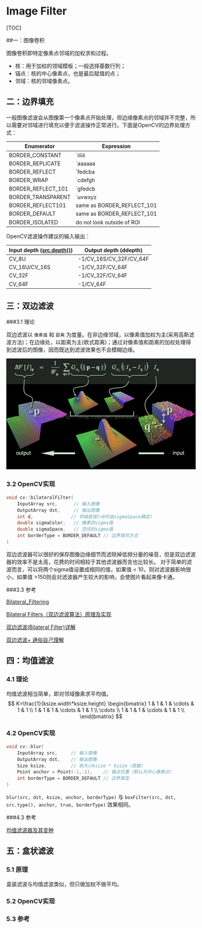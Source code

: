 # Image Filter

[TOC]



##一：图像卷积

图像卷积即特定像素点邻域的加权求和过程。

- 核：用于加权的领域模板；一般选择基数行列；
- 锚点：核的中心像素点，也是最后赋值的点；
- 邻域：核的邻域像素点。





## 二：边界填充

一般图像滤波会从图像第一个像素点开始处理，但边缘像素点的邻域并不完整，所以需要对邻域进行填充以便于滤波操作正常进行。下面是OpenCV的边界处理方式：

| Enumerator         | Expression                               |
| ------------------ | ---------------------------------------- |
| BORDER_CONSTANT    | `iiiiii|abcdefgh|iiiiiii` with some specified `i` |
| BORDER_REPLICATE   | `aaaaaa|abcdefgh|hhhhhhh`                |
| BORDER_REFLECT     | `fedcba|abcdefgh|hgfedcb`                |
| BORDER_WRAP        | `cdefgh|abcdefgh|abcdefg`                |
| BORDER_REFLECT_101 | `gfedcb|abcdefgh|gfedcba`                |
| BORDER_TRANSPARENT | `uvwxyz|abcdefgh|ijklmno`                |
| BORDER_REFLECT101  | same as BORDER_REFLECT_101               |
| BORDER_DEFAULT     | same as BORDER_REFLECT_101               |
| BORDER_ISOLATED    | do not look outside of ROI               |

OpenCV滤波操作建议的输入输出：

| Input depth ([src.depth()](https://docs.opencv.org/3.4.3/d0/daf/group__projection.html#ga8b5e5413af41caf3f2a0bbf4cdf517a8)) | Output depth (ddepth)   |
| ---------------------------------------- | ----------------------- |
| CV_8U                                    | -1/CV_16S/CV_32F/CV_64F |
| CV_16U/CV_16S                            | -1/CV_32F/CV_64F        |
| CV_32F                                   | -1/CV_32F/CV_64F        |
| CV_64F                                   | -1/CV_64F               |





## 三：双边滤波

###3.1 理论

双边滤波以 `像素值` 和 `距离` 为度量。在非边缘邻域，以像素值加权为主(采用高斯滤波方法)；在边缘处，以距离为主(欧式距离)；通过对像素值和距离的加权处理得到滤波后的图像，因而既达到滤波效果也不会模糊边缘。 

![bilateral](./bilateral.png)

### 3.2 OpenCV实现

```c++
void cv::bilateralFilter(
	InputArray src,		 // 输入图像
	OutputArray dst,	 // 输出图像
	int d,				// 邻域直径(<0时由sigmaSpace确定)
	double sigmaColor,	 // 像素的sigma值
	double sigmaSpace,	 // 空间的sigma值
	int borderType = BORDER_DEFAULT // 边界填充方式
)	
```

双边滤波器可以很好的保存图像边缘细节而滤除掉低频分量的噪音，但是双边滤波器的效率不是太高，花费的时间相较于其他滤波器而言也比较长。 对于简单的滤波而言，可以将两个sigma值设置成相同的值，如果值 < 10，则对滤波器影响很小，如果值 >150则会对滤波器产生较大的影响，会使图片看起来像卡通。

###3.3 参考

[Bilateral_Filtering](http://homepages.inf.ed.ac.uk/rbf/CVonline/LOCAL_COPIES/MANDUCHI1/Bilateral_Filtering.html)

[Bilateral Filters（双边滤波算法）原理及实现](https://blog.csdn.net/piaoxuezhong/article/details/78302920)

[双边滤波(Bilateral Filter)详解](http://www.360doc.com/content/17/0306/14/28838452_634420847.shtml)

[双边滤波+ 通俗自己理解](https://blog.csdn.net/chenlufei_i/article/details/78897926)





## 四：均值滤波

### 4.1 理论

均值滤波相当简单，即对邻域像素求平均值。
$$
K=\frac{1}{ksize.width*ksize.height}
\begin{bmatrix} 
1 & 1 & 1 & \cdots & 1 & 1 \\
1 & 1 & 1 & \cdots & 1 & 1 \\
\cdots \\
1 & 1 & 1 & \cdots & 1 & 1 \\ 
\end{bmatrix}
$$

### 4.2 OpenCV实现

```c++
void cv::blur(
	InputArray src,		// 输入图像
	OutputArray dst,	// 输出图像
	Size ksize,		    // 核大小ksize * ksize（奇数）
	Point anchor = Point(-1,-1),	// 锚点位置（默认为中心像素点）
	int borderType = BORDER_DEFAULT // 边界类型
)	
```

`blur(src, dst, ksize, anchor, borderType)` 与 `boxFilter(src, dst, src.type(), anchor, true, borderType)` 效果相同。

###4.3 参考

[均值滤波器及其变种](https://www.cnblogs.com/wangguchangqing/p/6399293.html)





## 五：盒状滤波

### 5.1 原理

盒装滤波与均值滤波类似，但只做加权不做平均。



### 5.2 OpenCV实现

### 5.3 参考

